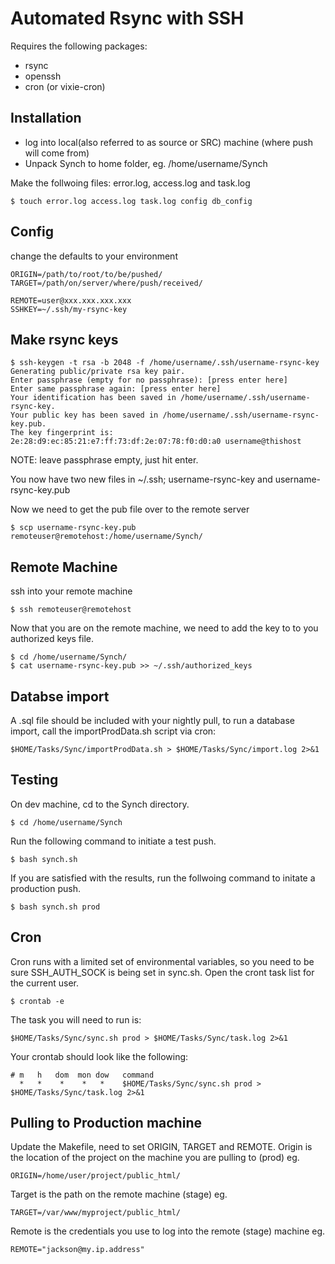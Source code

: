 # Automated Rsync with SSH

Requires the following packages:

- rsync
- openssh
- cron (or vixie-cron)

## Installation

- log into local(also referred to as source or SRC) machine (where push will come from)
- Unpack Synch to home folder, eg. /home/username/Synch

Make the follwoing files: error.log, access.log and task.log

    $ touch error.log access.log task.log config db_config


## Config
change the defaults to your environment

    ORIGIN=/path/to/root/to/be/pushed/
    TARGET=/path/on/server/where/push/received/

    REMOTE=user@xxx.xxx.xxx.xxx
    SSHKEY=~/.ssh/my-rsync-key

## Make rsync keys

    $ ssh-keygen -t rsa -b 2048 -f /home/username/.ssh/username-rsync-key 
    Generating public/private rsa key pair. 
    Enter passphrase (empty for no passphrase): [press enter here] 
    Enter same passphrase again: [press enter here] 
    Your identification has been saved in /home/username/.ssh/username-rsync-key. 
    Your public key has been saved in /home/username/.ssh/username-rsync-key.pub. 
    The key fingerprint is: 
    2e:28:d9:ec:85:21:e7:ff:73:df:2e:07:78:f0:d0:a0 username@thishost 

NOTE: leave passphrase empty, just hit enter.

You now have two new files in ~/.ssh; username-rsync-key and username-rsync-key.pub

Now we need to get the pub file over to the remote server

    $ scp username-rsync-key.pub remoteuser@remotehost:/home/username/Synch/

## Remote Machine

ssh into your remote machine

    $ ssh remoteuser@remotehost

Now that you are on the remote machine, we need to add the key to to you authorized keys file.

    $ cd /home/username/Synch/
    $ cat username-rsync-key.pub >> ~/.ssh/authorized_keys

## Databse import

A .sql file should be included with your nightly pull, to run a database import, call the importProdData.sh script via cron:

    $HOME/Tasks/Sync/importProdData.sh > $HOME/Tasks/Sync/import.log 2>&1

## Testing

On dev machine, cd to the Synch directory.

    $ cd /home/username/Synch

Run the following command to initiate a test push.

    $ bash synch.sh

If you are satisfied with the results, run the follwoing command to initate a production push.

    $ bash synch.sh prod

## Cron

Cron runs with a limited set of environmental variables, so you need to be sure SSH_AUTH_SOCK is being set in sync.sh. Open the cront task list for the current user.

    $ crontab -e

The task you will need to run is:

    $HOME/Tasks/Sync/sync.sh prod > $HOME/Tasks/Sync/task.log 2>&1

    

Your crontab should look like the following:

    # m   h   dom  mon dow   command
      *   *    *    *   *    $HOME/Tasks/Sync/sync.sh prod > $HOME/Tasks/Sync/task.log 2>&1

## Pulling to Production machine
Update the Makefile, need to set ORIGIN, TARGET and REMOTE. Origin is the location of the project on the machine you are pulling to (prod) eg.

    ORIGIN=/home/user/project/public_html/

Target is the path on the remote machine (stage) eg.

    TARGET=/var/www/myproject/public_html/

Remote is the credentials you use to log into the remote (stage) machine eg.

    REMOTE="jackson@my.ip.address"